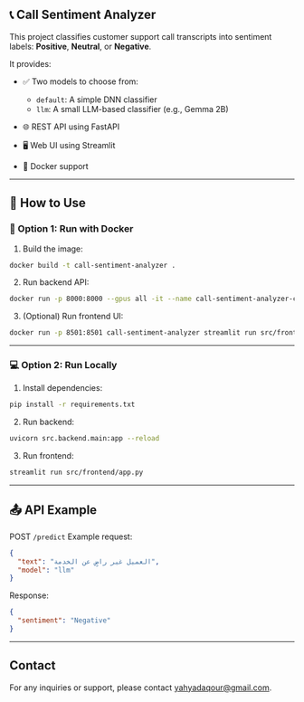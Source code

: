 ## 📞 Call Sentiment Analyzer

This project classifies customer support call transcripts into sentiment labels: **Positive**, **Neutral**, or **Negative**.

It provides:

* ✅ Two models to choose from:

  * `default`: A simple DNN classifier
  * `llm`: A small LLM-based classifier (e.g., Gemma 2B)
* 🌐 REST API using FastAPI
* 🖥️ Web UI using Streamlit
* 🐳 Docker support

---

## 🔧 How to Use

### 🐳 Option 1: Run with Docker

1. Build the image:

```bash
docker build -t call-sentiment-analyzer .
```

2. Run backend API:

```bash
docker run -p 8000:8000 --gpus all -it --name call-sentiment-analyzer-container -v "$(pwd)":/app -w /app call-sentiment-analyzer /bin/bash
```

3. (Optional) Run frontend UI:

```bash
docker run -p 8501:8501 call-sentiment-analyzer streamlit run src/frontend/app.py
```

---

### 💻 Option 2: Run Locally

1. Install dependencies:

```bash
pip install -r requirements.txt
```

2. Run backend:

```bash
uvicorn src.backend.main:app --reload
```

3. Run frontend:

```bash
streamlit run src/frontend/app.py
```

---

## 📤 API Example

POST `/predict`
Example request:

```json
{
  "text": "العميل غير راضٍ عن الخدمة",
  "model": "llm"
}
```

Response:

```json
{
  "sentiment": "Negative"
}
```

---



## Contact
For any inquiries or support, please contact yahyadaqour@gmail.com.